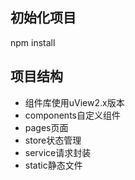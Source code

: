 ## 初始化项目
npm install
## 项目结构
- 组件库使用uView2.x版本
- components自定义组件
- pages页面
- store状态管理
- service请求封装
- static静态文件